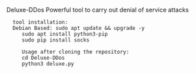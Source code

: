 Deluxe-DDos 
Powerful tool to carry out denial of service attacks

      tool installation:
      Debian Based: sudo apt update && upgrade -y
         sudo apt install python3-pip
         sudo pip install socks
              
         Usage after cloning the repository:
         cd Deluxe-DDos
         python3 deluxe.py

